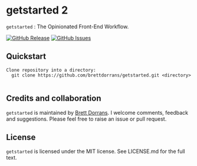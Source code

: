 # getstarted 2

`getstarted` : The Opinionated Front-End Workflow.

[![GitHub Release](https://img.shields.io/github/release/brettdorrans/getstarted.svg?style=flat)](https://github.com/brettdorrans/getstarted/releases)
[![GitHub Issues](https://img.shields.io/github/issues/brettdorrans/getstarted.svg?style=flat)](https://github.com/brettdorrans/getstarted/issues)

## Quickstart
```
Clone repository into a directory:
  git clone https://github.com/brettdorrans/getstarted.git <directory>


```


## Credits and collaboration

`getstarted` is maintained by [Brett Dorrans](https://github.com/brettdorrans). I welcome comments, feedback and suggestions. Please feel free to raise an issue or pull request.

## License
`getstarted` is licensed under the MIT license. See LICENSE.md for the full text.